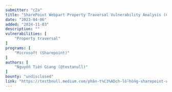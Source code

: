 ```yaml
---
submitter: "c2a"
title: "SharePoint Webpart Property Traversal Vulnerability Analysis (CVE-2022–38053, CVE-2023–21742, CVE-2023–21717)"
date: "2023-04-06"
added: "2024-11-03"
description: ""
vulnerabilities: [
    "Property traversal"
]
programs: [
    "Microsoft (Sharepoint)"
]
authors: [
    "Nguyễn Tiến Giang (@testanull)"
]
bounty: "undisclosed"
link: "https://testbnull.medium.com/phân-t%C3%ADch-lỗ-hổng-sharepoint-webpart-property-traversal-cve-2022-38053-cve-2023-21742-bc6931698a5f"
---
```




